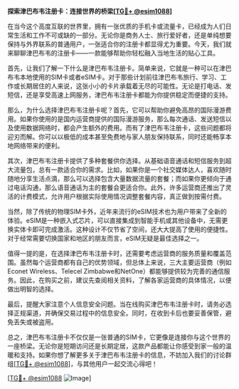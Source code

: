**探索津巴布韦注册卡：连接世界的桥梁[[TG💪+ @esim1088](https://t.me/s/esim1088)]**

在当今这个高度互联的世界里，拥有一张优质的手机卡或流量卡，已经成为人们日常生活和工作不可或缺的一部分。无论你是商务人士、旅行爱好者，还是单纯想要保持与外界联系的普通用户，一张适合你的注册卡都显得尤为重要。今天，我们就来聊聊津巴布韦的注册卡——一款能够帮助你轻松融入当地生活的贴心工具。

首先，让我们了解一下什么是津巴布韦注册卡。简单来说，它就是一种可以在津巴布韦本地使用的SIM卡或者eSIM卡。对于那些计划前往津巴布韦旅行、学习、工作或长期居住的人来说，这张小小的卡片承载着无尽的可能性。无论是打电话、发短信，还是享受高速上网服务，津巴布韦注册卡都能为你提供稳定而便捷的支持。

那么，为什么选择津巴布韦注册卡呢？首先，它可以帮助你避免高昂的国际漫游费用。如果你使用的是国内运营商提供的国际漫游服务，那么每次通话、发送短信以及使用数据网络时，都会产生额外的费用。而有了津巴布韦注册卡，这些问题都将迎刃而解。你可以以极低的成本甚至免费地与家人朋友保持联系，同时还能畅享本地网络带来的便利。

其次，津巴布韦注册卡提供了多种套餐供你选择。从基础语音通话和短信服务到超大流量包，总有一款适合你的需求。比如，如果你是一个社交媒体达人，喜欢随时随地分享生活点滴，那么可以选择包含大量数据流量的套餐；而如果你更倾向于通过电话沟通，那么语音通话为主的套餐会更适合你。此外，许多运营商还推出了灵活的计费模式，允许用户根据实际使用情况调整套餐内容，真正做到按需付费。

当然，除了传统的物理SIM卡外，近年来流行的eSIM技术也为用户带来了全新的体验。eSIM是一种嵌入式芯片，可以直接集成到智能手机或其他设备中，无需更换实体卡即可完成激活。这种设计不仅节省了空间，还大大提高了使用的便捷性。对于经常需要切换国家和地区的朋友而言，eSIM无疑是最佳选择之一。

值得一提的是，在选择津巴布韦注册卡时，还需要考虑运营商的服务质量和覆盖范围。虽然每个运营商都有自己的优势领域，但总体上来说，三大主要运营商（例如Econet Wireless、Telecel Zimbabwe和NetOne）都能够提供较为完善的通信服务。因此，在购买之前，建议先查阅相关资料，了解各家运营商的具体情况，以便做出明智的选择。

最后，提醒大家注意个人信息安全问题。当在线购买津巴布韦注册卡时，请务必选择正规渠道，并确保交易过程中的信息安全。同时，在收到卡后也要妥善保管，避免丢失或被盗用。

总之，津巴布韦注册卡不仅仅是一张普通的SIM卡，它更像是连接你与这个世界的一座桥梁。无论你是短期访问还是长期定居，这款产品都能让你感受到家一般的温暖和支持。如果你想了解更多关于津巴布韦注册卡的信息，不妨加入我们的讨论群组[[TG💪+ @esim1088](https://t.me/s/esim1088)]，与其他用户一起交流心得吧！

[[TG💪+ @esim1088](https://t.me/s/esim1088) ![Image](https://i.postimg.cc/4NQfJmqS/Snipaste-2025-05-13-00-14-12.png)]